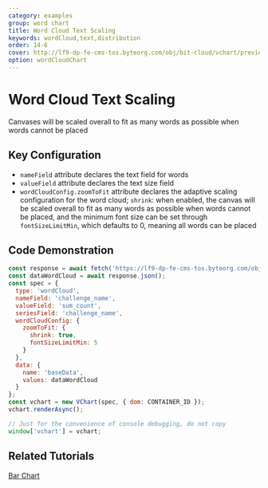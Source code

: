 ```yaml
---
category: examples
group: word chart
title: Word Cloud Text Scaling
keywords: wordCloud,text,distribution
order: 14-6
cover: http://lf9-dp-fe-cms-tos.byteorg.com/obj/bit-cloud/vchart/preview/word-cloud-chart/word-cloud-shrink.png
option: wordCloudChart
---
```


# Word Cloud Text Scaling

Canvases will be scaled overall to fit as many words as possible when words cannot be placed

## Key Configuration

- `nameField` attribute declares the text field for words
- `valueField` attribute declares the text size field
- `wordCloudConfig.zoomToFit` attribute declares the adaptive scaling configuration for the word cloud; `shrink`: when enabled, the canvas will be scaled overall to fit as many words as possible when words cannot be placed, and the minimum font size can be set through `fontSizeLimitMin`, which defaults to 0, meaning all words can be placed

## Code Demonstration

```javascript livedemo
const response = await fetch('https://lf9-dp-fe-cms-tos.byteorg.com/obj/bit-cloud/data-wordcloud.json');
const dataWordCloud = await response.json();
const spec = {
  type: 'wordCloud',
  nameField: 'challenge_name',
  valueField: 'sum_count',
  seriesField: 'challenge_name',
  wordCloudConfig: {
    zoomToFit: {
      shrink: true,
      fontSizeLimitMin: 5
    }
  },
  data: {
    name: 'baseData',
    values: dataWordCloud
  }
};
const vchart = new VChart(spec, { dom: CONTAINER_ID });
vchart.renderAsync();

// Just for the convenience of console debugging, do not copy
window['vchart'] = vchart;
```

## Related Tutorials

[Bar Chart](link)
